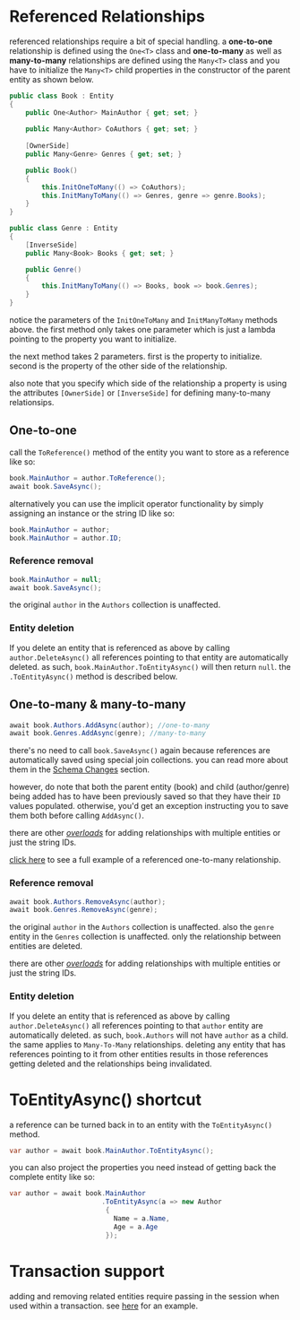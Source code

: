 # Referenced Relationships

referenced relationships require a bit of special handling. a **one-to-one** relationship is defined using the `One<T>` class and **one-to-many** as well as **many-to-many** relationships are defined using the `Many<T>` class and you have to initialize the `Many<T>` child properties in the constructor of the parent entity as shown below.
```csharp
public class Book : Entity
{
    public One<Author> MainAuthor { get; set; }
    
    public Many<Author> CoAuthors { get; set; }
    
    [OwnerSide] 
    public Many<Genre> Genres { get; set; }

    public Book()
    {
        this.InitOneToMany(() => CoAuthors);
        this.InitManyToMany(() => Genres, genre => genre.Books);
    }
}

public class Genre : Entity
{
    [InverseSide] 
    public Many<Book> Books { get; set; }

    public Genre()
    {
        this.InitManyToMany(() => Books, book => book.Genres);
    }
}
```
notice the parameters of the `InitOneToMany` and `InitManyToMany` methods above. the first method only takes one parameter which is just a lambda pointing to the property you want to initialize.

the next method takes 2 parameters. first is the property to initialize. second is the property of the other side of the relationship.

also note that you specify which side of the relationship a property is using the attributes `[OwnerSide]` or `[InverseSide]` for defining many-to-many relationsips.

## One-to-one

call the `ToReference()` method of the entity you want to store as a reference like so:

```csharp
book.MainAuthor = author.ToReference();
await book.SaveAsync();
```
alternatively you can use the implicit operator functionality by simply assigning an instance or the string ID like so:
```csharp
book.MainAuthor = author;
book.MainAuthor = author.ID;
```

### Reference removal
```csharp
book.MainAuthor = null;
await book.SaveAsync();
```
the original `author` in the `Authors` collection is unaffected.

### Entity deletion
If you delete an entity that is referenced as above by calling `author.DeleteAsync()` all references pointing to that entity are automatically deleted. as such, `book.MainAuthor.ToEntityAsync()` will then return `null`. the `.ToEntityAsync()` method is described below.

## One-to-many & many-to-many
```csharp
await book.Authors.AddAsync(author); //one-to-many
await book.Genres.AddAsync(genre); //many-to-many
```
there's no need to call `book.SaveAsync()` again because references are automatically saved using special join collections. you can read more about them in the [Schema Changes](Schema-Changes.md) section.

however, do note that both the parent entity (book) and child (author/genre) being added has to have been previously saved so that they have their `ID` values populated. otherwise, you'd get an exception instructing you to save them both before calling `AddAsync()`.

there are other *[overloads](xref:MongoDB.Entities.Many`1#methods)* for adding relationships with multiple entities or just the string IDs.

[click here](https://gist.github.com/dj-nitehawk/9971a57062f32fac8e7597a889d47714) to see a full example of a referenced one-to-many relationship.

### Reference removal
```csharp
await book.Authors.RemoveAsync(author);
await book.Genres.RemoveAsync(genre);
```

the original `author` in the `Authors` collection is unaffected. also the `genre` entity in the `Genres` collection is unaffected. only the relationship between entities are deleted.

there are other *[overloads](xref:MongoDB.Entities.Many`1.RemoveAsync(`0,MongoDB.Driver.IClientSessionHandle,System.Threading.CancellationToken))* for adding relationships with multiple entities or just the string IDs.

### Entity deletion
If you delete an entity that is referenced as above by calling `author.DeleteAsync()` all references pointing to that `author` entity are automatically deleted. as such, `book.Authors` will not have `author` as a child. the same applies to `Many-To-Many` relationships. deleting any entity that has references pointing to it from other entities results in those references getting deleted and the relationships being invalidated.

# ToEntityAsync() shortcut

a reference can be turned back in to an entity with the `ToEntityAsync()` method.

```csharp
var author = await book.MainAuthor.ToEntityAsync();
```
you can also project the properties you need instead of getting back the complete entity like so:
```csharp
var author = await book.MainAuthor
                       .ToEntityAsync(a => new Author
                        {
                          Name = a.Name,
                          Age = a.Age
                        });
```

# Transaction support
adding and removing related entities require passing in the session when used within a transaction. see [here](Transactions.md#relationship-manipulation) for an example.
